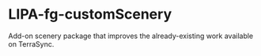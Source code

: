 # LIPA-fg-customScenery
Add-on scenery package that improves the already-existing work available on TerraSync.
